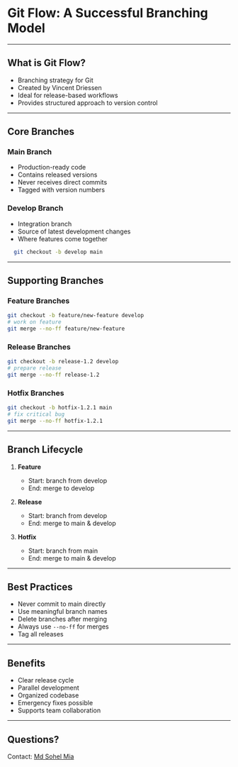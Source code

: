 # Git Flow: A Successful Branching Model

---

## What is Git Flow?
- Branching strategy for Git
- Created by Vincent Driessen
- Ideal for release-based workflows
- Provides structured approach to version control

---

## Core Branches

### Main Branch
- Production-ready code
- Contains released versions
- Never receives direct commits
- Tagged with version numbers

### Develop Branch
- Integration branch
- Source of latest development changes
- Where features come together
```bash
  git checkout -b develop main
```

---

## Supporting Branches

### Feature Branches
```bash
git checkout -b feature/new-feature develop
# work on feature
git merge --no-ff feature/new-feature
```

### Release Branches
```bash
git checkout -b release-1.2 develop
# prepare release
git merge --no-ff release-1.2
```

### Hotfix Branches
```bash
git checkout -b hotfix-1.2.1 main
# fix critical bug
git merge --no-ff hotfix-1.2.1
```

---

## Branch Lifecycle

1. **Feature**
   - Start: branch from develop
   - End: merge to develop

2. **Release**
   - Start: branch from develop
   - End: merge to main & develop

3. **Hotfix**
   - Start: branch from main
   - End: merge to main & develop

---

## Best Practices

- Never commit to main directly
- Use meaningful branch names
- Delete branches after merging
- Always use `--no-ff` for merges
- Tag all releases

---

## Benefits

- Clear release cycle
- Parallel development
- Organized codebase
- Emergency fixes possible
- Supports team collaboration

---

## Questions?
Contact: [Md Sohel Mia](https://www.sohel.pro)
